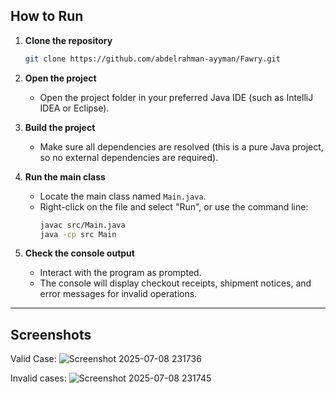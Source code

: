## How to Run

1. **Clone the repository**
   ```sh
   git clone https://github.com/abdelrahman-ayyman/Fawry.git
   ```

2. **Open the project**
   - Open the project folder in your preferred Java IDE (such as IntelliJ IDEA or Eclipse).

3. **Build the project**
   - Make sure all dependencies are resolved (this is a pure Java project, so no external dependencies are required).

4. **Run the main class**
   - Locate the main class named `Main.java`.
   - Right-click on the file and select "Run", or use the command line:
     ```sh
     javac src/Main.java
     java -cp src Main
     ```

5. **Check the console output**
   - Interact with the program as prompted.
   - The console will display checkout receipts, shipment notices, and error messages for invalid operations.

---

## Screenshots
Valid Case: ![Screenshot 2025-07-08 231736](https://github.com/user-attachments/assets/80736022-9dbf-4930-98aa-081da0cd19e9)

Invalid cases: ![Screenshot 2025-07-08 231745](https://github.com/user-attachments/assets/059bb7ed-1077-4a12-8244-af609148b72d)


